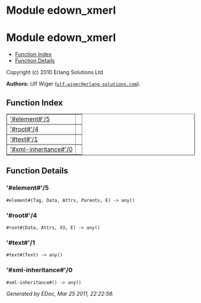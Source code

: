 Module edown_xmerl
==================


<h1>Module edown_xmerl</h1>

* [Function Index](#index)
* [Function Details](#functions)






Copyright (c) 2010 Erlang Solutions Ltd

__Authors:__ Ulf Wiger ([`ulf.wiger@erlang-solutions.com`](mailto:ulf.wiger@erlang-solutions.com)).

<h2><a name="index">Function Index</a></h2>



<table width="100%" border="1" cellspacing="0" cellpadding="2" summary="function index"><tr><td valign="top"><a href="#%23element%23-5">'#element#'/5</a></td><td></td></tr><tr><td valign="top"><a href="#%23root%23-4">'#root#'/4</a></td><td></td></tr><tr><td valign="top"><a href="#%23text%23-1">'#text#'/1</a></td><td></td></tr><tr><td valign="top"><a href="#%23xml-inheritance%23-0">'#xml-inheritance#'/0</a></td><td></td></tr></table>




<h2><a name="functions">Function Details</a></h2>


<a name="%23element%23-5"></a>

<h3>'#element#'/5</h3>





`#element#(Tag, Data, Attrs, Parents, E) -> any()`

<a name="%23root%23-4"></a>

<h3>'#root#'/4</h3>





`#root#(Data, Attrs, X3, E) -> any()`

<a name="%23text%23-1"></a>

<h3>'#text#'/1</h3>





`#text#(Text) -> any()`

<a name="%23xml-inheritance%23-0"></a>

<h3>'#xml-inheritance#'/0</h3>





`#xml-inheritance#() -> any()`



_Generated by EDoc, Mar 25 2011, 22:22:58._